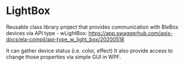 # LightBox
Reusable class library project that provides communication with BleBox devices via API type - wLightBox: https://app.swaggerhub.com/apis-docs/ela-compil/api-type_w_light_box/20200518

It can gather device status (i.e. color, effect)
It also provide access to change those properties via simple GUI in WPF.
